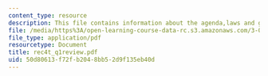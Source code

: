```yaml
---
content_type: resource
description: This file contains information about the agenda,laws and graphs.
file: /media/https%3A/open-learning-course-data-rc.s3.amazonaws.com/3-012-fundamentals-of-materials-science-fall-2005/50d80613f72fb2048bb52d9f135eb40d_rec4t_q1review.pdf
file_type: application/pdf
resourcetype: Document
title: rec4t_q1review.pdf
uid: 50d80613-f72f-b204-8bb5-2d9f135eb40d
---
```

